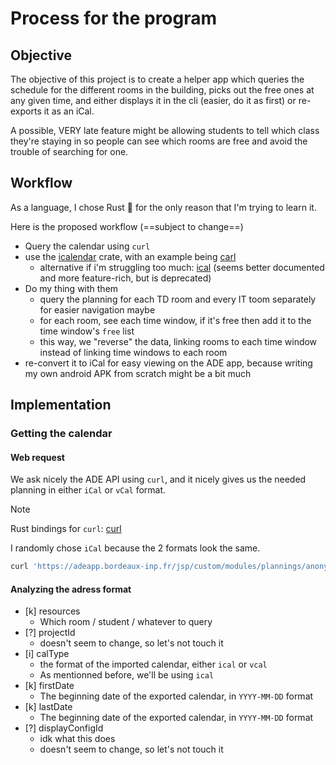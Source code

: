 # Process for the program

## Objective

The objective of this project is to create a helper app which queries the schedule for the different rooms in the building,
picks out the free ones at any given time, and either displays it in the cli (easier, do it as first) or re-exports it as
an iCal.

A possible, VERY late feature might be allowing students to tell which class they're staying in so people can see which
rooms are free and avoid the trouble of searching for one.

## Workflow

As a language, I chose Rust 󱘗 for the only reason that I'm trying to learn it.

Here is the proposed workflow (==subject to change==)

- Query the calendar using `curl`
- use the [icalendar](https://crates.io/crates/icalendar) crate, with an example being [carl](https://github.com/b1rger/carl)
    - alternative if i'm struggling too much: [ical](https://crates.io/crates/ical) (seems better documented and more feature-rich, but is deprecated)
- Do my thing with them
    - query the planning for each TD room and every IT toom separately for easier navigation maybe
    - for each room, see each time window, if it's free then add it to the time window's `free` list
    - this way, we "reverse" the data, linking rooms to each time window instead of linking time windows to each room
- re-convert it to iCal for easy viewing on the ADE app, because writing my own android APK from scratch might be a bit much

## Implementation

### Getting the calendar

#### Web request

We ask nicely the ADE API using `curl`, and it nicely gives us the needed planning in either `iCal` or `vCal` format.

> [!NOTE]
> Rust bindings for `curl`: [curl](https://docs.rs/curl/latest/curl/)

I randomly chose `iCal` because the 2 formats look the same.

```bash
curl 'https://adeapp.bordeaux-inp.fr/jsp/custom/modules/plannings/anonymous_cal.jsp?resources=5091&projectId=1&calType=ical&firstDate=2024-08-19&lastDate=2025-08-22&displayConfigId=71'
```

#### Analyzing the adress format

- [k] resources
    - Which room / student / whatever to query
- [?] projectId
    - doesn't seem to change, so let's not touch it
- [i] calType
    - the format of the imported calendar, either `ical` or `vcal`
    - As mentionned before, we'll be using `ical`
- [k] firstDate
    - The beginning date of the exported calendar, in `YYYY-MM-DD` format
- [k] lastDate
    - The beginning date of the exported calendar, in `YYYY-MM-DD` format
- [?] displayConfigId
    - idk what this does
    - doesn't seem to change, so let's not touch it
